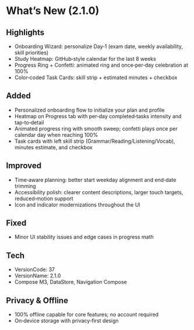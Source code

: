 # What’s New (2.1.0)

## Highlights
- Onboarding Wizard: personalize Day‑1 (exam date, weekly availability, skill priorities)
- Study Heatmap: GitHub‑style calendar for the last 8 weeks
- Progress Ring + Confetti: animated ring and once‑per‑day celebration at 100%
- Color‑coded Task Cards: skill strip + estimated minutes + checkbox

## Added
- Personalized onboarding flow to initialize your plan and profile
- Heatmap on Progress tab with per‑day completed‑tasks intensity and tap‑to‑detail
- Animated progress ring with smooth sweep; confetti plays once per calendar day when reaching 100%
- Task cards with left skill strip (Grammar/Reading/Listening/Vocab), minutes estimate, and checkbox

## Improved
- Time‑aware planning: better start weekday alignment and end‑date trimming
- Accessibility polish: clearer content descriptions, larger touch targets, reduced‑motion support
- Icon and indicator modernizations throughout the UI

## Fixed
- Minor UI stability issues and edge cases in progress math

## Tech
- VersionCode: 37
- VersionName: 2.1.0
- Compose M3, DataStore, Navigation Compose

## Privacy & Offline
- 100% offline capable for core features; no account required
- On‑device storage with privacy‑first design

